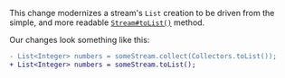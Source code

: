 This change modernizes a stream's `List` creation to be driven from the simple, and more readable [`Stream#toList()`](https://docs.oracle.com/javase/16/docs/api/java.base/java/util/stream/Collectors.html#toList()) method.

Our changes look something like this:

```diff
- List<Integer> numbers = someStream.collect(Collectors.toList());
+ List<Integer> numbers = someStream.toList();
```
